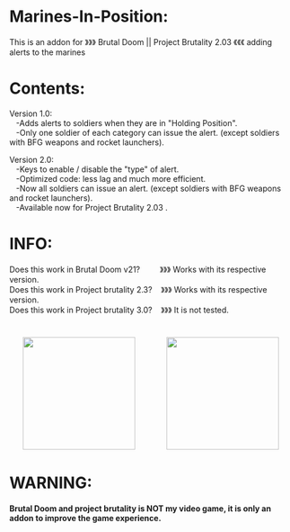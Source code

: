 # Marines-In-Position:
This is an addon for 》》》 Brutal Doom || Project Brutality 2.03 《《《 adding alerts to the marines <br>

# Contents:
Version 1.0:<br>
 ‍ ‍ ‍ ‍-Adds alerts to soldiers when they are in "Holding Position".<br>
 ‍ ‍ ‍ ‍-Only one soldier of each category can issue the alert. (except soldiers with BFG weapons and rocket launchers).<br>

Version 2.0:<br>
 ‍ ‍ ‍ ‍-Keys to enable / disable the "type" of alert.<br>
 ‍ ‍ ‍ ‍-Optimized code: less lag and much more efficient.<br>
 ‍ ‍ ‍ ‍-Now all soldiers can issue an alert. (except soldiers with BFG weapons and rocket launchers).<br>
 ‍ ‍ ‍ ‍-Available now for Project Brutality 2.03 .<br>

# INFO:

Does this work in Brutal Doom v21? ‍ ‍ ‍ ‍ ‍ ‍ ‍ ‍ ‍》》》 ‍Works with its respective version. <br>
Does this work in Project brutality 2.3?  ‍ ‍ ‍ 》》》 ‍Works with its respective version. <br>
Does this work in Project brutality 3.0?  ‍ ‍ ‍ 》》》 ‍It is not tested.
#

<div align="center">
<img src="https://user-images.githubusercontent.com/78381898/109348909-c09ec900-783a-11eb-8ad5-bf5dad9f3b5d.png" wight="200" height="200" />
⠀⠀⠀⠀⠀<img src="https://user-images.githubusercontent.com/78381898/109349341-68b49200-783b-11eb-846a-07873b3ccf33.jpg" wight="200" height="200" />
</div>

# WARNING:
<h4>Brutal Doom and project brutality is NOT my video game, it is only an addon to improve the game experience.</h4> 
